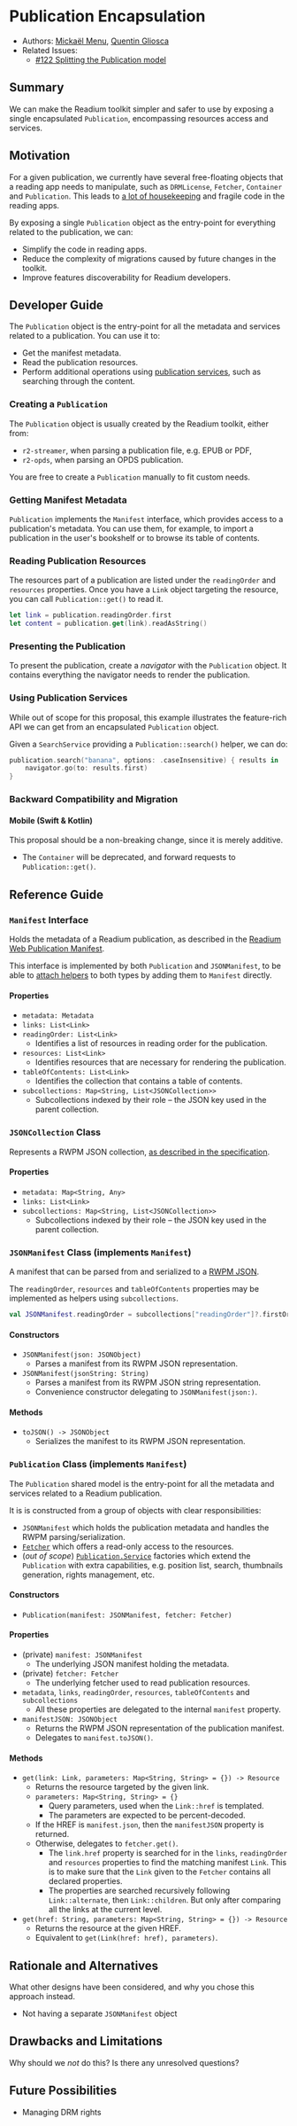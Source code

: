 # Publication Encapsulation

* Authors: [Mickaël Menu](https://github.com/mickael-menu), [Quentin Gliosca](https://github.com/qnga)
* Related Issues:
  * [#122 Splitting the Publication model](https://github.com/readium/architecture/issues/122)


## Summary

We can make the Readium toolkit simpler and safer to use by exposing a single encapsulated `Publication`, encompassing resources access and services.


## Motivation

For a given publication, we currently have several free-floating objects that a reading app needs to manipulate, such as `DRMLicense`, `Fetcher`, `Container` and `Publication`. This leads to [a lot of housekeeping](https://github.com/readium/r2-testapp-swift/blob/2f576170f8ff35ba16c8ffa7363b3eaa77ed5268/r2-testapp-swift/Library/LibraryService.swift) and fragile code in the reading apps.

By exposing a single `Publication` object as the entry-point for everything related to the publication, we can:

* Simplify the code in reading apps.
* Reduce the complexity of migrations caused by future changes in the toolkit.
* Improve features discoverability for Readium developers.


## Developer Guide

The `Publication` object is the entry-point for all the metadata and services related to a publication. You can use it to:

* Get the manifest metadata.
* Read the publication resources.
* Perform additional operations using [publication services](https://github.com/readium/architecture/pull/131), such as searching through the content.

### Creating a `Publication`

The `Publication` object is usually created by the Readium toolkit, either from:

* `r2-streamer`, when parsing a publication file, e.g. EPUB or PDF,
* `r2-opds`, when parsing an OPDS publication.

You are free to create a `Publication` manually to fit custom needs.

### Getting Manifest Metadata

`Publication` implements the `Manifest` interface, which provides access to a publication's metadata. You can use them, for example, to import a publication in the user's bookshelf or to browse its table of contents.

### Reading Publication Resources

The resources part of a publication are listed under the `readingOrder` and `resources` properties. Once you have a `Link` object targeting the resource, you can call `Publication::get()` to read it.

```swift
let link = publication.readingOrder.first
let content = publication.get(link).readAsString()
``` 

### Presenting the Publication

To present the publication, create a *navigator* with the `Publication` object. It contains everything the navigator needs to render the publication.

### Using Publication Services

While out of scope for this proposal, this example illustrates the feature-rich API we can get from an encapsulated `Publication` object.

Given a `SearchService` providing a `Publication::search()` helper, we can do:

```swift
publication.search("banana", options: .caseInsensitive) { results in
    navigator.go(to: results.first)
}
```

### Backward Compatibility and Migration

#### Mobile (Swift & Kotlin)

This proposal should be a non-breaking change, since it is merely additive.

* The `Container` will be deprecated, and forward requests to `Publication::get()`.


## Reference Guide

### `Manifest` Interface

Holds the metadata of a Readium publication, as described in the [Readium Web Publication Manifest](https://readium.org/webpub-manifest/).

This interface is implemented by both `Publication` and `JSONManifest`, to be able to [attach helpers](https://github.com/readium/architecture/pull/131) to both types by adding them to `Manifest` directly.

#### Properties

* `metadata: Metadata`
* `links: List<Link>`
* `readingOrder: List<Link>`
  * Identifies a list of resources in reading order for the publication.
* `resources: List<Link>`
  * Identifies resources that are necessary for rendering the publication.
* `tableOfContents: List<Link>`
  * Identifies the collection that contains a table of contents.
* `subcollections: Map<String, List<JSONCollection>>`
  * Subcollections indexed by their role – the JSON key used in the parent collection.

### `JSONCollection` Class

Represents a RWPM JSON collection, [as described in the specification](https://readium.org/webpub-manifest/#12-terminology).

#### Properties

* `metadata: Map<String, Any>`
* `links: List<Link>`
* `subcollections: Map<String, List<JSONCollection>>`
  * Subcollections indexed by their role – the JSON key used in the parent collection.

### `JSONManifest` Class (implements `Manifest`)

A manifest that can be parsed from and serialized to a [RWPM JSON](https://readium.org/webpub-manifest/).

The `readingOrder`, `resources` and `tableOfContents` properties may be implemented as helpers using `subcollections`.

```kotlin
val JSONManifest.readingOrder = subcollections["readingOrder"]?.firstOrNull?.links ?: []
```

#### Constructors

* `JSONManifest(json: JSONObject)`
  * Parses a manifest from its RWPM JSON representation.
* `JSONManifest(jsonString: String)`
  * Parses a manifest from its RWPM JSON string representation.
  * Convenience constructor delegating to `JSONManifest(json:)`.

#### Methods

* `toJSON() -> JSONObject`
  * Serializes the manifest to its RWPM JSON representation.

### `Publication` Class (implements `Manifest`)

The `Publication` shared model is the entry-point for all the metadata and services related to a Readium publication.

It is is constructed from a group of objects with clear responsibilities:

* `JSONManifest` which holds the publication metadata and handles the RWPM parsing/serialization.
* [`Fetcher`](https://github.com/readium/architecture/pull/132) which offers a read-only access to the resources.
* (*out of scope*) [`Publication.Service`](https://github.com/readium/architecture/pull/131) factories which extend the `Publication` with extra capabilities, e.g. position list, search, thumbnails generation, rights management, etc.

#### Constructors

* `Publication(manifest: JSONManifest, fetcher: Fetcher)`

#### Properties

* (private) `manifest: JSONManifest`
  * The underlying JSON manifest holding the metadata.
* (private) `fetcher: Fetcher`
  * The underlying fetcher used to read publication resources.
* `metadata`, `links`, `readingOrder`, `resources`, `tableOfContents` and `subcollections`
  * All these properties are delegated to the internal `manifest` property.
* `manifestJSON: JSONObject`
  * Returns the RWPM JSON representation of the publication manifest.
  * Delegates to `manifest.toJSON()`.

#### Methods

* `get(link: Link, parameters: Map<String, String> = {}) -> Resource`
  * Returns the resource targeted by the given link.
  * `parameters: Map<String, String> = {}`
    * Query parameters, used when the `Link::href` is templated.
    * The parameters are expected to be percent-decoded.
  * If the HREF is `manifest.json`, then the `manifestJSON` property is returned.
  * Otherwise, delegates to `fetcher.get()`.
    * The `link.href` property is searched for in the `links`, `readingOrder` and `resources` properties to find the matching manifest `Link`. This is to make sure that the `Link` given to the `Fetcher` contains all declared properties.
    * The properties are searched recursively following `Link::alternate`, then `Link::children`. But only after comparing all the links at the current level.
* `get(href: String, parameters: Map<String, String> = {}) -> Resource`
  * Returns the resource at the given HREF.
  * Equivalent to `get(Link(href: href), parameters)`.


## Rationale and Alternatives

What other designs have been considered, and why you chose this approach instead.

* Not having a separate `JSONManifest` object


## Drawbacks and Limitations

Why should we *not* do this? Is there any unresolved questions?


## Future Possibilities

* Managing DRM rights
